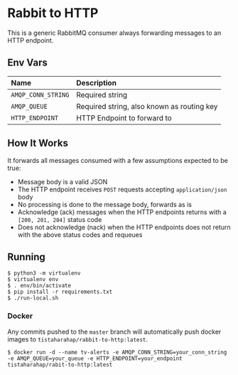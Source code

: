 # Rabbit to HTTP

This is a generic RabbitMQ consumer always forwarding messages to an HTTP endpoint.

## Env Vars

| Name | Description |
| :--- | :--- |
| `AMQP_CONN_STRING` | Required string |
| `AMQP_QUEUE` | Required string, also known as routing key |
| `HTTP_ENDPOINT` | HTTP Endpoint to forward to |

## How It Works

It forwards all messages consumed with a few assumptions expected to be true:

* Message body is a valid JSON
* The HTTP endpoint receives `POST` requests accepting `application/json` body
* No processing is done to the message body, forwards as is
* Acknowledge (ack) messages when the HTTP endpoints returns with a `[200, 201, 204]` status code
* Does not acknowledge (nack) when the HTTP endpoints does not return with the above status codes and requeues

## Running

```shell
$ python3 -m virtualenv
$ virtualenv env
$ . env/bin/activate
$ pip install -r requirements.txt
$ ./run-local.sh
```

### Docker

Any commits pushed to the `master` branch will automatically push docker images to `tistaharahap/rabbit-to-http:latest`.

```shell
$ docker run -d --name tv-alerts -e AMQP_CONN_STRING=your_conn_string -e AMQP_QUEUE=your_queue -e HTTP_ENDPOINT=your_endpoint tistaharahap/rabit-to-http:latest
```
